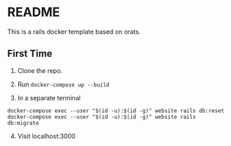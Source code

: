 # README

This is a rails docker template based on orats.

## First Time

1. Clone the repo.

2. Run `docker-compose up --build`

3. In a separate terminal

```
docker-compose exec --user "$(id -u):$(id -g)" website rails db:reset
docker-compose exec --user "$(id -u):$(id -g)" website rails db:migrate
```

4. Visit localhost:3000
